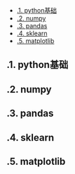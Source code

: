 
<!-- TOC -->

- [.1. python基础](#1-python基础)
- [.2. numpy](#2-numpy)
- [.3. pandas](#3-pandas)
- [.4. sklearn](#4-sklearn)
- [.5. matplotlib](#5-matplotlib)

<!-- /TOC -->

## .1. python基础

## .2. numpy

## .3. pandas

## .4. sklearn

## .5. matplotlib